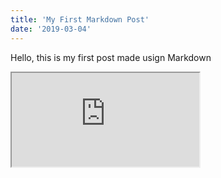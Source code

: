 ```yaml
---
title: 'My First Markdown Post'
date: '2019-03-04'
---
```


Hello, this is my first post made usign Markdown

<iframe src="https://youtube.com/embed/tgbNymZ7vqY" />
